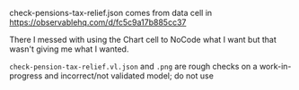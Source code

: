 check-pensions-tax-relief.json comes from data cell in https://observablehq.com/d/fc5c9a17b885cc37

There I messed with using the Chart cell to NoCode what I want but that wasn't giving me what I wanted.

`check-pension-tax-relief.vl.json` and `.png` are rough checks on a work-in-progress and incorrect/not validated model; do not use
